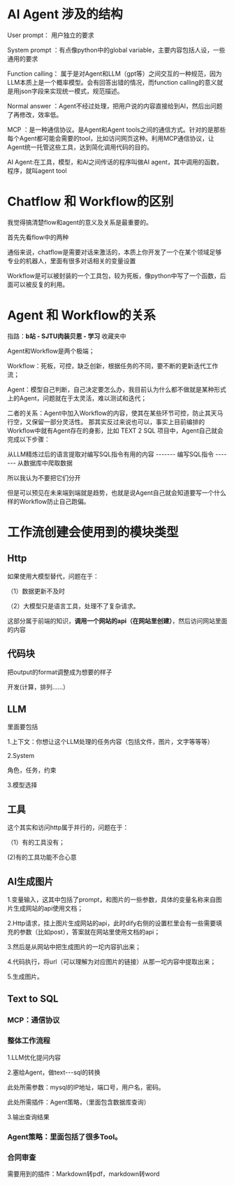 
# AI Agent 涉及的结构
User prompt： 用户独立的要求

System prompt ：有点像python中的global variable，主要内容包括人设，一些通用的要求

Function calling： 属于是对Agent和LLM（gpt等）之间交互的一种规范，因为LLM本质上是一个概率模型。会有回答出错的情况，而function calling的意义就是用json字段来实现统一模式，规范描述。

Normal answer ：Agent不经过处理，把用户说的内容直接给到AI，然后出问题了再修改，效率低。

MCP  ：是一种通信协议。是Agent和Agent tools之间的通信方式。针对的是那些每个Agent都可能会需要的tool，比如访问网页这种。利用MCP通信协议，让Agent统一托管这些工具，达到简化调用代码的目的。

AI Agent:在工具，模型，和AI之间传话的程序叫做AI agent，其中调用的函数，程序，就叫agent tool

# Chatflow 和 Workflow的区别
我觉得搞清楚flow和agent的意义及关系是最重要的。

首先先看flow中的两种

通俗来说，chatflow是需要对话来激活的，本质上你开发了一个在某个领域足够专业的机器人，里面有很多对话相关的变量设置

Workflow是可以被封装的一个工具包，较为死板，像python中写了一个函数，后面可以被反复的利用。

# Agent 和 Workflow的关系
指路：**b站 - SJTU肉装贝恩 - 学习** 收藏夹中

Agent和Workflow是两个极端；

Workflow：死板，可控，缺乏创新，根据任务的不同，要不断的更新迭代工作流；

Agent：模型自己判断，自己决定要怎么办，我目前认为什么都不做就是某种形式上的Agent，问题就在于太灵活，难以测试和迭代；

二者的关系：Agent中加入Workflow的内容，使其在某些环节可控，防止其天马行空，又保留一部分灵活性。
那其实反过来说也可以，事实上目前编排的Workflow中就有Agent存在的身影，比如 TEXT 2 SQL 项目中，Agent自己就会完成以下步骤：

从LLM精炼过后的语言提取对编写SQL指令有用的内容 ------- 编写SQL指令 ------- 从数据库中爬取数据

所以我认为不要把它们分开

但是可以预见在未来端到端就是趋势，也就是说Agent自己就会知道要写一个什么样的Workflow防止自己跑偏。

# 工作流创建会使用到的模块类型

## Http
如果使用大模型替代，问题在于：

（1）数据更新不及时

（2）大模型只是语言工具，处理不了复杂请求。

这部分属于前端的知识，**调用一个网站的api（在网站里创建）**，然后访问网站里面的内容  

## 代码块
把output的format调整成为想要的样子

开发(计算，排列......）


## LLM

里面要包括

1.上下文：你想让这个LLM处理的任务内容（包括文件，图片，文字等等等）

2.System

角色，任务，约束

3.模型选择


## 工具
这个其实和访问http属于并行的，问题在于：

（1）有的工具没有；

(2)有的工具功能不合心意

## AI生成图片
1.变量输入，这其中包括了prompt，和图片的一些参数，具体的变量名称来自图片生成网站的api使用文档；

2.Http请求，挂上图片生成网站的api，此时dify右侧的设置栏里会有一些需要填充的参数（比如post），答案就在网站里使用文档的api；

3.然后是从网站中把生成图片的一坨内容扒出来；

4.代码执行，将url（可以理解为对应图片的链接）从那一坨内容中提取出来；

5.生成图片。


## Text to SQL
### MCP：通信协议

### 整体工作流程
1.LLM优化提问内容

2.塞给Agent，做text---sql的转换

此处所需参数：mysql的IP地址，端口号，用户名，密码。

此处所需插件：Agent策略，（里面包含数据库查询）

3.输出查询结果

### Agent策略：里面包括了很多Tool。


### 合同审查
需要用到的插件：Markdown转pdf，markdown转word



